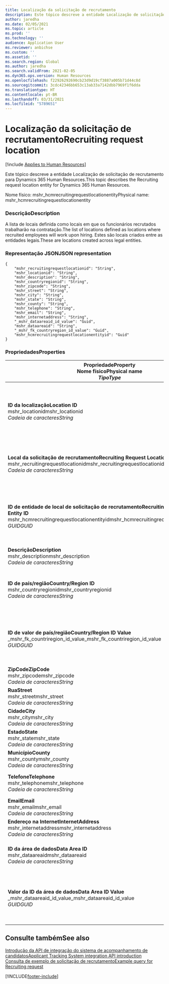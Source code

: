 ```yaml
---
title: Localização da solicitação de recrutamento
description: Este tópico descreve a entidade Localização de solicitação de recrutamento para Dynamics 365 Human Resources.
author: jaredha
ms.date: 02/05/2021
ms.topic: article
ms.prod: ''
ms.technology: ''
audience: Application User
ms.reviewer: anbichse
ms.custom: ''
ms.assetid: ''
ms.search.region: Global
ms.author: jaredha
ms.search.validFrom: 2021-02-05
ms.dyn365.ops.version: Human Resources
ms.openlocfilehash: f22926292690cb23d9d19cf3887a005b71d44c8d
ms.sourcegitcommit: 3cdc42346bb653c13ab33a7142dbb7969f1f6dda
ms.translationtype: HT
ms.contentlocale: pt-BR
ms.lasthandoff: 03/31/2021
ms.locfileid: "5789651"
---
```

# <a name="recruiting-request-location"></a><span data-ttu-id="52546-103">Localização da solicitação de recrutamento</span><span class="sxs-lookup"><span data-stu-id="52546-103">Recruiting request location</span></span>

[!include [Applies to Human Resources](../includes/applies-to-hr.md)]

<span data-ttu-id="52546-104">Este tópico descreve a entidade Localização de solicitação de recrutamento para Dynamics 365 Human Resources.</span><span class="sxs-lookup"><span data-stu-id="52546-104">This topic describes the Recruiting request location entity for Dynamics 365 Human Resources.</span></span>

<span data-ttu-id="52546-105">Nome físico: mshr_hcmrecruitingrequestlocationentity</span><span class="sxs-lookup"><span data-stu-id="52546-105">Physical name: mshr_hcmrecruitingrequestlocationentity</span></span>

### <a name="description"></a><span data-ttu-id="52546-106">Descrição</span><span class="sxs-lookup"><span data-stu-id="52546-106">Description</span></span>

<span data-ttu-id="52546-107">A lista de locais definida como locais em que os funcionários recrutados trabalharão na contratação.</span><span class="sxs-lookup"><span data-stu-id="52546-107">The list of locations defined as locations where recruited employees will work upon hiring.</span></span> <span data-ttu-id="52546-108">Estes são locais criados entre as entidades legais.</span><span class="sxs-lookup"><span data-stu-id="52546-108">These are locations created across legal entities.</span></span>

### <a name="json-representation"></a><span data-ttu-id="52546-109">Representação JSON</span><span class="sxs-lookup"><span data-stu-id="52546-109">JSON representation</span></span>

```
{
    "mshr_recruitingrequestlocationid": "String",
    "mshr_locationid": "String",
    "mshr_description": "String",
    "mshr_countryregionid": "String",
    "mshr_zipcode": "String",
    "mshr_street": "String",
    "mshr_city": "String",
    "mshr_state": "String",
    "mshr_county": "String",
    "mshr_telephone": "String",
    "mshr_email": "String",
    "mshr_internetaddress": "String",
    "_mshr_dataareaid_id_value": "Guid",
    "mshr_dataareaid": "String",
    "_mshr_fk_countryregion_id_value": "Guid",
    "mshr_hcmrecruitingrequestlocationentityid": "Guid"
}
```

### <a name="properties"></a><span data-ttu-id="52546-110">Propriedades</span><span class="sxs-lookup"><span data-stu-id="52546-110">Properties</span></span>

| <span data-ttu-id="52546-111">Propriedade</span><span class="sxs-lookup"><span data-stu-id="52546-111">Property</span></span><br><span data-ttu-id="52546-112">**Nome físico**</span><span class="sxs-lookup"><span data-stu-id="52546-112">**Physical name**</span></span><br><span data-ttu-id="52546-113">**_Tipo_**</span><span class="sxs-lookup"><span data-stu-id="52546-113">**_Type_**</span></span> | <span data-ttu-id="52546-114">Usar</span><span class="sxs-lookup"><span data-stu-id="52546-114">Use</span></span> | <span data-ttu-id="52546-115">Descrição</span><span class="sxs-lookup"><span data-stu-id="52546-115">Description</span></span> |
| --- | --- | --- |
| <span data-ttu-id="52546-116">**ID da localização**</span><span class="sxs-lookup"><span data-stu-id="52546-116">**Location ID**</span></span><br><span data-ttu-id="52546-117">mshr_locationid</span><span class="sxs-lookup"><span data-stu-id="52546-117">mshr_locationid</span></span><br><span data-ttu-id="52546-118">*Cadeia de caracteres*</span><span class="sxs-lookup"><span data-stu-id="52546-118">*String*</span></span> | <span data-ttu-id="52546-119">Gravação única</span><span class="sxs-lookup"><span data-stu-id="52546-119">Write-once</span></span><br><span data-ttu-id="52546-120">Obrigatório</span><span class="sxs-lookup"><span data-stu-id="52546-120">Required</span></span> | <span data-ttu-id="52546-121">O identificador gerado pelo sistema, legível pelo usuário, para o local de recrutamento.</span><span class="sxs-lookup"><span data-stu-id="52546-121">The system-generated, user-readable identifier for the recruiting location.</span></span> |
| <span data-ttu-id="52546-122">**Local da solicitação de recrutamento**</span><span class="sxs-lookup"><span data-stu-id="52546-122">**Recruiting Request Location**</span></span><br><span data-ttu-id="52546-123">mshr_recruitingrequestlocationid</span><span class="sxs-lookup"><span data-stu-id="52546-123">mshr_recruitingrequestlocationid</span></span><br><span data-ttu-id="52546-124">*Cadeia de caracteres*</span><span class="sxs-lookup"><span data-stu-id="52546-124">*String*</span></span> | <span data-ttu-id="52546-125">Gravação única</span><span class="sxs-lookup"><span data-stu-id="52546-125">Write-once</span></span><br><span data-ttu-id="52546-126">Obrigatório</span><span class="sxs-lookup"><span data-stu-id="52546-126">Required</span></span> | <span data-ttu-id="52546-127">Identificador exclusivo definido pelo usuário para o local de recrutamento.</span><span class="sxs-lookup"><span data-stu-id="52546-127">User-defined unique identifier for the recruiting location.</span></span> |
| <span data-ttu-id="52546-128">**ID de entidade de local de solicitação de recrutamento**</span><span class="sxs-lookup"><span data-stu-id="52546-128">**Recruiting Request Location Entity ID**</span></span><br><span data-ttu-id="52546-129">mshr_hcmrecruitingrequestlocationentityid</span><span class="sxs-lookup"><span data-stu-id="52546-129">mshr_hcmrecruitingrequestlocationentityid</span></span><br><span data-ttu-id="52546-130">*GUID*</span><span class="sxs-lookup"><span data-stu-id="52546-130">*GUID*</span></span> | <span data-ttu-id="52546-131">Somente leitura</span><span class="sxs-lookup"><span data-stu-id="52546-131">Read-only</span></span><br><span data-ttu-id="52546-132">Obrigatório</span><span class="sxs-lookup"><span data-stu-id="52546-132">Required</span></span> | <span data-ttu-id="52546-133">Identificador exclusivo gerado pelo sistema para o registro de local da solicitação de recrutamento.</span><span class="sxs-lookup"><span data-stu-id="52546-133">System-generated unique identifier for the recruiting request location record.</span></span> |
| <span data-ttu-id="52546-134">**Descrição**</span><span class="sxs-lookup"><span data-stu-id="52546-134">**Description**</span></span><br><span data-ttu-id="52546-135">mshr_description</span><span class="sxs-lookup"><span data-stu-id="52546-135">mshr_description</span></span><br><span data-ttu-id="52546-136">*Cadeia de caracteres*</span><span class="sxs-lookup"><span data-stu-id="52546-136">*String*</span></span> | <span data-ttu-id="52546-137">Ler/gravar</span><span class="sxs-lookup"><span data-stu-id="52546-137">Read/write</span></span><br><span data-ttu-id="52546-138">Obrigatório</span><span class="sxs-lookup"><span data-stu-id="52546-138">Required</span></span> | <span data-ttu-id="52546-139">Descrição da localização.</span><span class="sxs-lookup"><span data-stu-id="52546-139">Description of the location.</span></span> |
| <span data-ttu-id="52546-140">**ID de país/região**</span><span class="sxs-lookup"><span data-stu-id="52546-140">**Country/Region ID**</span></span><br><span data-ttu-id="52546-141">mshr_countryregionid</span><span class="sxs-lookup"><span data-stu-id="52546-141">mshr_countryregionid</span></span><br><span data-ttu-id="52546-142">*Cadeia de caracteres*</span><span class="sxs-lookup"><span data-stu-id="52546-142">*String*</span></span> | <span data-ttu-id="52546-143">Somente leitura</span><span class="sxs-lookup"><span data-stu-id="52546-143">Read-only</span></span><br><span data-ttu-id="52546-144">Opcional</span><span class="sxs-lookup"><span data-stu-id="52546-144">Optional</span></span> | <span data-ttu-id="52546-145">Especifica o país ou a região em que o candidato tem cidadania.</span><span class="sxs-lookup"><span data-stu-id="52546-145">Specifies the country or region where the candidate has citizenship.</span></span> |
| <span data-ttu-id="52546-146">**ID de valor de país/região**</span><span class="sxs-lookup"><span data-stu-id="52546-146">**Country/Region ID Value**</span></span><br><span data-ttu-id="52546-147">_mshr_fk_countriregion_id_value</span><span class="sxs-lookup"><span data-stu-id="52546-147">_mshr_fk_countriregion_id_value</span></span><br><span data-ttu-id="52546-148">*GUID*</span><span class="sxs-lookup"><span data-stu-id="52546-148">*GUID*</span></span> | <span data-ttu-id="52546-149">Somente leitura</span><span class="sxs-lookup"><span data-stu-id="52546-149">Read-only</span></span><br><span data-ttu-id="52546-150">Opcional</span><span class="sxs-lookup"><span data-stu-id="52546-150">Optional</span></span><br><span data-ttu-id="52546-151">Chave estrangeira: mshr_logisticaddresscountryregionentityid de mshr_logisticsaddresscountryregionentity</span><span class="sxs-lookup"><span data-stu-id="52546-151">Foreign key: mshr_logisticaddresscountryregionentityid of mshr_logisticsaddresscountryregionentity</span></span> | <span data-ttu-id="52546-152">O identificador exclusivo gerado pelo sistema do país/região do endereço.</span><span class="sxs-lookup"><span data-stu-id="52546-152">System-generated unique identifier of the country/region of the address.</span></span> |
| <span data-ttu-id="52546-153">**ZipCode**</span><span class="sxs-lookup"><span data-stu-id="52546-153">**ZipCode**</span></span><br><span data-ttu-id="52546-154">mshr_zipcode</span><span class="sxs-lookup"><span data-stu-id="52546-154">mshr_zipcode</span></span><br><span data-ttu-id="52546-155">*Cadeia de caracteres*</span><span class="sxs-lookup"><span data-stu-id="52546-155">*String*</span></span> | <span data-ttu-id="52546-156">Somente leitura</span><span class="sxs-lookup"><span data-stu-id="52546-156">Read-only</span></span><br><span data-ttu-id="52546-157">Opcional</span><span class="sxs-lookup"><span data-stu-id="52546-157">Optional</span></span> | <span data-ttu-id="52546-158">CEP/código postal.</span><span class="sxs-lookup"><span data-stu-id="52546-158">Zip/postal code.</span></span> |
| <span data-ttu-id="52546-159">**Rua**</span><span class="sxs-lookup"><span data-stu-id="52546-159">**Street**</span></span><br><span data-ttu-id="52546-160">mshr_street</span><span class="sxs-lookup"><span data-stu-id="52546-160">mshr_street</span></span><br><span data-ttu-id="52546-161">*Cadeia de caracteres*</span><span class="sxs-lookup"><span data-stu-id="52546-161">*String*</span></span> | <span data-ttu-id="52546-162">Somente leitura</span><span class="sxs-lookup"><span data-stu-id="52546-162">Read-only</span></span><br><span data-ttu-id="52546-163">Opcional</span><span class="sxs-lookup"><span data-stu-id="52546-163">Optional</span></span> | <span data-ttu-id="52546-164">Endereço.</span><span class="sxs-lookup"><span data-stu-id="52546-164">Street address.</span></span> |
| <span data-ttu-id="52546-165">**Cidade**</span><span class="sxs-lookup"><span data-stu-id="52546-165">**City**</span></span><br><span data-ttu-id="52546-166">mshr_city</span><span class="sxs-lookup"><span data-stu-id="52546-166">mshr_city</span></span><br><span data-ttu-id="52546-167">*Cadeia de caracteres*</span><span class="sxs-lookup"><span data-stu-id="52546-167">*String*</span></span> | <span data-ttu-id="52546-168">Somente leitura</span><span class="sxs-lookup"><span data-stu-id="52546-168">Read-only</span></span><br><span data-ttu-id="52546-169">Opcional</span><span class="sxs-lookup"><span data-stu-id="52546-169">Optional</span></span> | <span data-ttu-id="52546-170">Cidade.</span><span class="sxs-lookup"><span data-stu-id="52546-170">City.</span></span> |
| <span data-ttu-id="52546-171">**Estado**</span><span class="sxs-lookup"><span data-stu-id="52546-171">**State**</span></span><br><span data-ttu-id="52546-172">mshr_state</span><span class="sxs-lookup"><span data-stu-id="52546-172">mshr_state</span></span><br><span data-ttu-id="52546-173">*Cadeia de caracteres*</span><span class="sxs-lookup"><span data-stu-id="52546-173">*String*</span></span> | <span data-ttu-id="52546-174">Somente leitura</span><span class="sxs-lookup"><span data-stu-id="52546-174">Read-only</span></span><br><span data-ttu-id="52546-175">Opcional</span><span class="sxs-lookup"><span data-stu-id="52546-175">Optional</span></span> | <span data-ttu-id="52546-176">Estado ou província.</span><span class="sxs-lookup"><span data-stu-id="52546-176">State or province.</span></span> |
| <span data-ttu-id="52546-177">**Município**</span><span class="sxs-lookup"><span data-stu-id="52546-177">**County**</span></span><br><span data-ttu-id="52546-178">mshr_county</span><span class="sxs-lookup"><span data-stu-id="52546-178">mshr_county</span></span><br><span data-ttu-id="52546-179">*Cadeia de caracteres*</span><span class="sxs-lookup"><span data-stu-id="52546-179">*String*</span></span> | <span data-ttu-id="52546-180">Somente leitura</span><span class="sxs-lookup"><span data-stu-id="52546-180">Read-only</span></span><br><span data-ttu-id="52546-181">Opcional</span><span class="sxs-lookup"><span data-stu-id="52546-181">Optional</span></span> | <span data-ttu-id="52546-182">Município.</span><span class="sxs-lookup"><span data-stu-id="52546-182">County.</span></span> |
| <span data-ttu-id="52546-183">**Telefone**</span><span class="sxs-lookup"><span data-stu-id="52546-183">**Telephone**</span></span><br><span data-ttu-id="52546-184">mshr_telephone</span><span class="sxs-lookup"><span data-stu-id="52546-184">mshr_telephone</span></span><br><span data-ttu-id="52546-185">*Cadeia de caracteres*</span><span class="sxs-lookup"><span data-stu-id="52546-185">*String*</span></span> | <span data-ttu-id="52546-186">Ler/gravar</span><span class="sxs-lookup"><span data-stu-id="52546-186">Read/write</span></span><br><span data-ttu-id="52546-187">Opcional</span><span class="sxs-lookup"><span data-stu-id="52546-187">Optional</span></span> | <span data-ttu-id="52546-188">Número de telefone do local.</span><span class="sxs-lookup"><span data-stu-id="52546-188">Telephone number for the location.</span></span> |
| <span data-ttu-id="52546-189">**Email**</span><span class="sxs-lookup"><span data-stu-id="52546-189">**Email**</span></span><br><span data-ttu-id="52546-190">mshr_email</span><span class="sxs-lookup"><span data-stu-id="52546-190">mshr_email</span></span><br><span data-ttu-id="52546-191">*Cadeia de caracteres*</span><span class="sxs-lookup"><span data-stu-id="52546-191">*String*</span></span> | <span data-ttu-id="52546-192">Ler/gravar</span><span class="sxs-lookup"><span data-stu-id="52546-192">Read/write</span></span><br><span data-ttu-id="52546-193">Opcional</span><span class="sxs-lookup"><span data-stu-id="52546-193">Optional</span></span> | <span data-ttu-id="52546-194">Endereço de email.</span><span class="sxs-lookup"><span data-stu-id="52546-194">Email address.</span></span> |
| <span data-ttu-id="52546-195">**Endereço na Internet**</span><span class="sxs-lookup"><span data-stu-id="52546-195">**InternetAddress**</span></span><br><span data-ttu-id="52546-196">mshr_internetaddress</span><span class="sxs-lookup"><span data-stu-id="52546-196">mshr_internetaddress</span></span><br><span data-ttu-id="52546-197">*Cadeia de caracteres*</span><span class="sxs-lookup"><span data-stu-id="52546-197">*String*</span></span> | <span data-ttu-id="52546-198">Ler/gravar</span><span class="sxs-lookup"><span data-stu-id="52546-198">Read/write</span></span><br><span data-ttu-id="52546-199">Opcional</span><span class="sxs-lookup"><span data-stu-id="52546-199">Optional</span></span> | <span data-ttu-id="52546-200">URL do site do local.</span><span class="sxs-lookup"><span data-stu-id="52546-200">URL for the location website.</span></span> |
| <span data-ttu-id="52546-201">**ID da área de dados**</span><span class="sxs-lookup"><span data-stu-id="52546-201">**Data Area ID**</span></span><br><span data-ttu-id="52546-202">mshr_dataareaid</span><span class="sxs-lookup"><span data-stu-id="52546-202">mshr_dataareaid</span></span><br><span data-ttu-id="52546-203">*Cadeia de caracteres*</span><span class="sxs-lookup"><span data-stu-id="52546-203">*String*</span></span> | <span data-ttu-id="52546-204">Ler/gravar</span><span class="sxs-lookup"><span data-stu-id="52546-204">Read/write</span></span><br><span data-ttu-id="52546-205">Opcional</span><span class="sxs-lookup"><span data-stu-id="52546-205">Optional</span></span> | <span data-ttu-id="52546-206">Especifica a entidade legal (empresa).</span><span class="sxs-lookup"><span data-stu-id="52546-206">Specifies the legal entity (company).</span></span> |
| <span data-ttu-id="52546-207">**Valor da ID da área de dados**</span><span class="sxs-lookup"><span data-stu-id="52546-207">**Data Area ID Value**</span></span><br><span data-ttu-id="52546-208">_mshr_dataareaid_id_value</span><span class="sxs-lookup"><span data-stu-id="52546-208">_mshr_dataareaid_id_value</span></span><br><span data-ttu-id="52546-209">*GUID*</span><span class="sxs-lookup"><span data-stu-id="52546-209">*GUID*</span></span> | <span data-ttu-id="52546-210">Somente leitura</span><span class="sxs-lookup"><span data-stu-id="52546-210">Read-only</span></span><br><span data-ttu-id="52546-211">Opcional</span><span class="sxs-lookup"><span data-stu-id="52546-211">Optional</span></span><br><span data-ttu-id="52546-212">Chave estrangeira: cdm_companyid da entidade cdm_company</span><span class="sxs-lookup"><span data-stu-id="52546-212">Foreign key: cdm_companyid of cdm_company entity</span></span> | <span data-ttu-id="52546-213">Valor GUID gerado pelo sistema identificando a entidade legal (empresa).</span><span class="sxs-lookup"><span data-stu-id="52546-213">System-generated GUID value identifying the legal entity (company).</span></span> |

## <a name="see-also"></a><span data-ttu-id="52546-214">Consulte também</span><span class="sxs-lookup"><span data-stu-id="52546-214">See also</span></span>

[<span data-ttu-id="52546-215">Introdução da API de integração do sistema de acompanhamento de candidatos</span><span class="sxs-lookup"><span data-stu-id="52546-215">Applicant Tracking System integration API introduction</span></span>](hr-admin-integration-ats-api-introduction.md)<br>
[<span data-ttu-id="52546-216">Consulta de exemplo de solicitação de recrutamento</span><span class="sxs-lookup"><span data-stu-id="52546-216">Example query for Recruiting request</span></span>](hr-admin-integration-ats-api-recruiting-request-example-query.md)



[!INCLUDE[footer-include](../includes/footer-banner.md)]